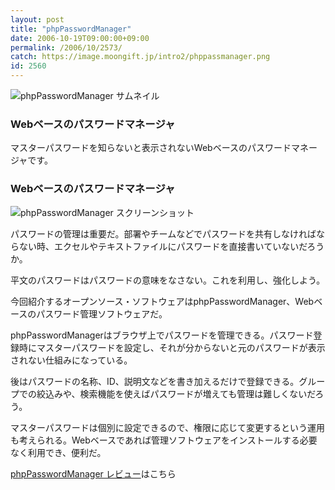 ```yaml
---
layout: post
title: "phpPasswordManager"
date: 2006-10-19T09:00:00+09:00
permalink: /2006/10/2573/
catch: https://image.moongift.jp/intro2/phppassmanager.png
id: 2560
---
```

 ![phpPasswordManager サムネイル](https://image.moongift.jp/intro2/phppassmanager.t.png "phpPasswordManager サムネイル")
  

### Webベースのパスワードマネージャ
  
マスターパスワードを知らないと表示されないWebベースのパスワードマネージャです。  
<!--more-->  

### Webベースのパスワードマネージャ
  

![phpPasswordManager スクリーンショット](https://image.moongift.jp/intro2/phppassmanager.png "phpPasswordManager スクリーンショット")

  

パスワードの管理は重要だ。部署やチームなどでパスワードを共有しなければならない時、エクセルやテキストファイルにパスワードを直接書いていないだろうか。

  

平文のパスワードはパスワードの意味をなさない。これを利用し、強化しよう。

  

今回紹介するオープンソース・ソフトウェアはphpPasswordManager、Webベースのパスワード管理ソフトウェアだ。

  

phpPasswordManagerはブラウザ上でパスワードを管理できる。パスワード登録時にマスターパスワードを設定し、それが分からないと元のパスワードが表示されない仕組みになっている。

  

後はパスワードの名称、ID、説明文などを書き加えるだけで登録できる。グループでの絞込みや、検索機能を使えばパスワードが増えても管理は難しくないだろう。

  

マスターパスワードは個別に設定できるので、権限に応じて変更するという運用も考えられる。Webベースであれば管理ソフトウェアをインストールする必要なく利用でき、便利だ。

  

[phpPasswordManager レビュー](http://oss.moongift.jp/review/i-2574.html)はこちら

